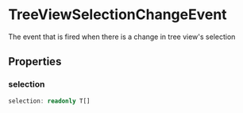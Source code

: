 # TreeViewSelectionChangeEvent<T>

The event that is fired when there is a change in tree view's selection

## Properties

### selection

```typescript
selection: readonly T[]
```

